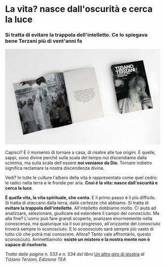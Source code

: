 # La vita? nasce dall'oscurità e cerca la luce

### Si tratta di evitare la trappola dell'intelletto. Ce lo spiegava bene Terzani più di vent'anni fa

![ALT](/img/terzani-giostra.jpg)

Capisci? È il momento di tornare a casa, di risalire alle tue origini. E quelle, sappi, sono divine perché sulla scala del tempo noi discendiamo dalla scimmia, ma sulla scala dell'essere **noi veniamo da Dio**. Tornare indietro significa reclamare la nostra discendenza divina. 

Vedi? In tutte le culture l'albero della vita è rappresentato come quel cedro: le radici nella terra e le fronde per aria. **Così è la vita: nasce dall'oscurità e cerca la luce**. 

**È quella vita, la vita spirituale, che conta**. E il primo passo è il più difficile. Si tratta di staccarsi dalla terra, dalle certezze che abbiamo. Si tratta di **evitare la trappola dell'intelletto**. All'intelletto dobbiamo molto. Ci aiuta ad analizzare, selezionare, giudicare ed estendere il campo del conosciuto. Ma alla fine? L'uomo può fare grandi scoperte, avanzare enormemente nella conoscenza, ma qualunque sia il suo progresso, all'orizzonte del conosciuto troverà sempre lo sconosciuto. E lo sconosciuto sarà sempre più vasto di tutto ciò che potrà mai conoscere. Allora? Tanto vale affrontarlo, questo sconosciuto. Ammettiamolo: **esiste un mistero e la nostra mente non è capace di risolverlo**.

*Tratto dalle pagine n. 533 e n. 534 del libro* [Un altro giro di giostra](https://amzn.to/4fD2Pln) *di Tiziano Terzani, Edizione TEA*